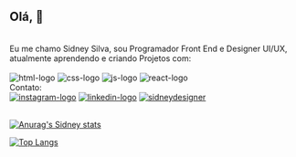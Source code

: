 ## Olá, 👋
<br>
Eu me chamo Sidney Silva, sou Programador Front End e Designer UI/UX, atualmente aprendendo e criando Projetos com:
<br>
<br>
<img src="https://img.shields.io/badge/HTML-239120?style=for-the-badge&logo=html5&logoColor=white" alt="html-logo">
<img src="https://img.shields.io/badge/CSS3-1572B6?style=for-the-badge&logo=css3&logoColor=white" alt="css-logo">
<img src="https://img.shields.io/badge/JavaScript-323330?style=for-the-badge&logo=javascript&logoColor=F7DF1E" alt="js-logo">
<img src="https://img.shields.io/badge/React-20232A?style=for-the-badge&logo=react&logoColor=61DAFB" alt="react-logo">
<br>
Contato:
<br>
<a href="https://www.instagram.com/sidneywebdesigner"><img src="https://img.shields.io/badge/Instagram-E4405F?style=for-the-badge&logo=instagram&logoColor=white" alt="instagram-logo"></a>
<a href="https://www.linkedin.com/in/sidneydevfrontend"><img src="https://img.shields.io/badge/LinkedIn-0077B5?style=for-the-badge&logo=linkedin&logoColor=white" alt="linkedin-logo"></a>
<a href="https://sidneydesigner.com.br"><img src="https://img.shields.io/badge/Google_chrome-4285F4?style=for-the-badge&logo=Google-chrome&logoColor=white" alt="sidneydesigner"></a>
<br>
<br>

[![Anurag's Sidney stats](https://github-readme-stats.vercel.app/api?username=sidneydevfrontend)](https://github.com/anuraghazra/github-readme-stats)

[![Top Langs](https://github-readme-stats.vercel.app/api/top-langs/?username=sidneydevfrontend)](https://github.com/anuraghazra/github-readme-stats)





